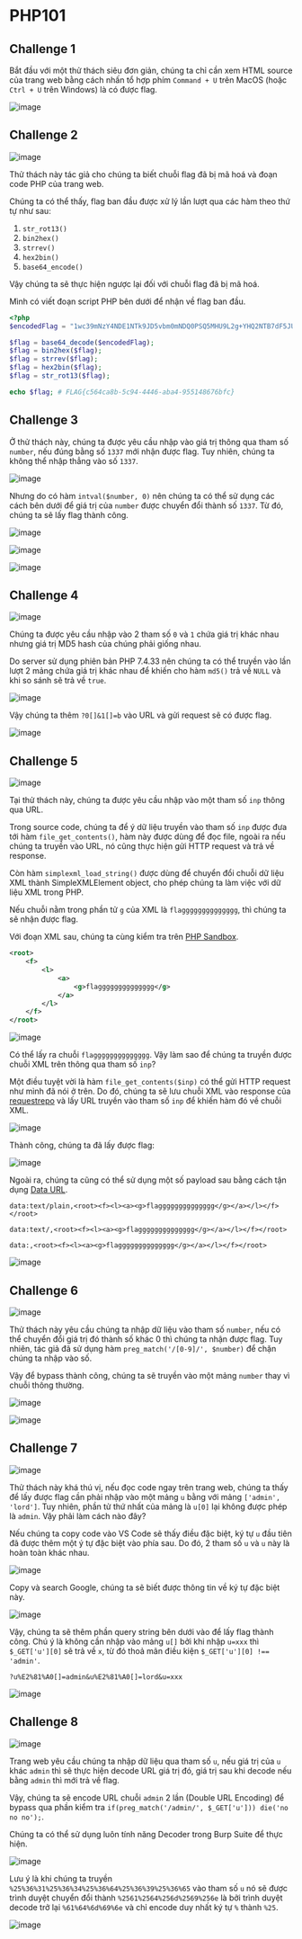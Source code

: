 # PHP101

## Challenge 1

Bắt đầu với một thử thách siêu đơn giản, chúng ta chỉ cần xem HTML source của trang web bằng cách nhấn tổ hợp phím `Command + U` trên MacOS (hoặc `Ctrl + U` trên Windows) là có được flag.

![image](images/challenge-1/image-1.png)

## Challenge 2

![image](images/challenge-2/image-1.png)

Thử thách này tác giả cho chúng ta biết chuỗi flag đã bị mã hoá và đoạn code PHP của trang web.

Chúng ta có thể thấy, flag ban đầu được xử lý lần lượt qua các hàm theo thứ tự như sau:

1. `str_rot13()`
2. `bin2hex()`
3. `strrev()`
4. `hex2bin()`
5. `base64_encode()`

Vậy chúng ta sẽ thực hiện ngược lại đối với chuỗi flag đã bị mã hoá.

Mình có viết đoạn script PHP bên dưới để nhận về flag ban đầu.

```php
<?php
$encodedFlag = "1wc39mNzY4NDE1NTk9JD5vbm0mNDQ0PSQ5MHU9L2g+YHQ2NTB7dF5JU1";

$flag = base64_decode($encodedFlag);
$flag = bin2hex($flag);
$flag = strrev($flag);
$flag = hex2bin($flag);
$flag = str_rot13($flag);

echo $flag; # FLAG{c564ca8b-5c94-4446-aba4-955148676bfc}

```

## Challenge 3

Ở thử thách này, chúng ta được yêu cầu nhập vào giá trị thông qua tham số `number`, nếu đúng bằng số `1337` mới nhận được flag. Tuy nhiên, chúng ta không thể nhập thẳng vào số `1337`.

![image](images/challenge-3/image-1.png)

Nhưng do có hàm `intval($number, 0)` nên chúng ta có thể sử dụng các cách bên dưới để giá trị của `number` được chuyển đổi thành số `1337`. Từ đó, chúng ta sẽ lấy flag thành công.

![image](images/challenge-3/image-2.png)

![image](images/challenge-3/image-3.png)

![image](images/challenge-3/image-4.png)

## Challenge 4

![image](images/challenge-4/image-1.png)

Chúng ta được yêu cầu nhập vào 2 tham số `0` và `1` chứa giá trị khác nhau nhưng giá trị MD5 hash của chúng phải giống nhau.

Do server sử dụng phiên bản PHP 7.4.33 nên chúng ta có thể truyền vào lần lượt 2 mảng chứa giá trị khác nhau để khiến cho hàm `md5()` trả về `NULL` và khi so sánh sẽ trả về `true`.

![image](images/challenge-4/image-2.png)

Vậy chúng ta thêm `?0[]&1[]=b` vào URL và gửi request sẽ có được flag.

![image](images/challenge-4/image-3.png)

## Challenge 5

![image](images/challenge-5/image-1.png)

Tại thử thách này, chúng ta được yêu cầu nhập vào một tham số `inp` thông qua URL.

Trong source code, chúng ta để ý dữ liệu truyền vào tham số `inp` được đưa tới hàm `file_get_contents()`, hàm này được dùng để đọc file, ngoài ra nếu chúng ta truyền vào URL, nó cũng thực hiện gửi HTTP request và trả về response.

Còn hàm `simplexml_load_string()` được dùng để chuyển đổi chuỗi dữ liệu XML thành SimpleXMLElement object, cho phép chúng ta làm việc với dữ liệu XML trong PHP.

Nếu chuỗi nằm trong phần tử `g` của XML là `flagggggggggggggg`, thì chúng ta sẽ nhận được flag.

Với đoạn XML sau, chúng ta cùng kiểm tra trên [PHP Sandbox](https://onlinephp.io/).

```xml
<root>
    <f>
        <l>
            <a>
                <g>flagggggggggggggg</g>
            </a>
        </l>
    </f>
</root>
```

![image](images/challenge-5/image-2.png)

Có thể lấy ra chuỗi `flagggggggggggggg`. Vậy làm sao để chúng ta truyền được chuỗi XML trên thông qua tham số `inp`?

Một điều tuyệt vời là hàm `file_get_contents($inp)` có thể gửi HTTP request như mình đã nói ở trên. Do đó, chúng ta sẽ lưu chuỗi XML vào response của [requestrepo](https://requestrepo.com) và lấy URL truyền vào tham số `inp` để khiến hàm đó về chuỗi XML.

![image](images/challenge-5/image-3.png)

Thành công, chúng ta đã lấy được flag:

![image](images/challenge-5/image-4.png)

Ngoài ra, chúng ta cũng có thể sử dụng một số payload sau bằng cách tận dụng [Data URL](https://developer.mozilla.org/en-US/docs/Web/URI/Schemes/data).

```text
data:text/plain,<root><f><l><a><g>flagggggggggggggg</g></a></l></f></root>
```

```text
data:text/,<root><f><l><a><g>flagggggggggggggg</g></a></l></f></root>
```

```text
data:,<root><f><l><a><g>flagggggggggggggg</g></a></l></f></root>
```

![image](images/challenge-5/image-5.png)

## Challenge 6

![image](images/challenge-6/image-1.png)

Thử thách này yêu cầu chúng ta nhập dữ liệu vào tham số `number`, nếu có thể chuyển đổi giá trị đó thành số khác 0 thì chúng ta nhận được flag. Tuy nhiên, tác giả đã sử dụng hàm `preg_match('/[0-9]/', $number)` để chặn chúng ta nhập vào số.

Vậy để bypass thành công, chúng ta sẽ truyền vào một mảng `number` thay vì chuỗi thông thường.

![image](images/challenge-6/image-2.png)

![image](images/challenge-6/image-3.png)

## Challenge 7

![image](images/challenge-7/image-1.png)

Thử thách này khá thú vị, nếu đọc code ngay trên trang web, chúng ta thấy để lấy được flag cần phải nhập vào một mảng `u` bằng với mảng `['admin', 'lord']`. Tuy nhiên, phần tử thứ nhất của mảng là `u[0]` lại không được phép là `admin`. Vậy phải làm cách nào đây?

Nếu chúng ta copy code vào VS Code sẽ thấy điều đặc biệt, ký tự `u` đầu tiên đã được thêm một ý tự đặc biệt vào phía sau. Do đó, 2 tham số `u⁠` và `u` này là hoàn toàn khác nhau.

![image](images/challenge-7/image-2.png)

Copy và search Google, chúng ta sẽ biết được thông tin về ký tự đặc biệt này.

![image](images/challenge-7/image-3.png)

Vậy, chúng ta sẽ thêm phần query string bên dưới vào để lấy flag thành công. Chú ý là không cần nhập vào mảng `u[]` bởi khi nhập `u=xxx` thì `$_GET['u'][0]` sẽ trả về `x`, từ đó thoả mãn điều kiện `$_GET['u'][0] !== 'admin'`.

```text
?u%E2%81%A0[]=admin&u%E2%81%A0[]=lord&u=xxx
```

![image](images/challenge-7/image-4.png)

## Challenge 8

![image](images/challenge-8/image-1.png)

Trang web yêu cầu chúng ta nhập dữ liệu qua tham số `u`, nếu giá trị của `u` khác `admin` thì sẽ thực hiện decode URL giá trị đó, giá trị sau khi decode nếu bằng `admin` thì mới trả về flag.

Vậy, chúng ta sẽ encode URL chuỗi `admin` 2 lần (Double URL Encoding) để bypass qua phần kiểm tra `if(preg_match('/admin/', $_GET['u'])) die('no no no');`.

Chúng ta có thể sử dụng luôn tính năng Decoder trong Burp Suite để thực hiện.

![image](images/challenge-8/image-2.png)

Lưu ý là khi chúng ta truyền `%25%36%31%25%36%34%25%36%64%25%36%39%25%36%65` vào tham số `u` nó sẽ được trình duyệt chuyển đổi thành `%2561%2564%256d%2569%256e` là bởi trình duyệt decode trở lại `%61%64%6d%69%6e` và chỉ encode duy nhất ký tự `%` thành `%25`.

![image](images/challenge-8/image-3.png)
